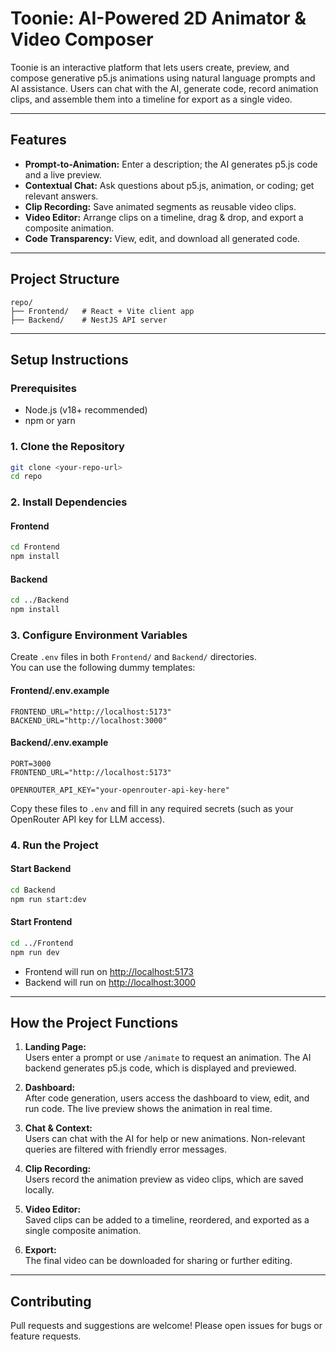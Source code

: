 # Toonie: AI-Powered 2D Animator & Video Composer

Toonie is an interactive platform that lets users create, preview, and compose generative p5.js animations using natural language prompts and AI assistance. Users can chat with the AI, generate code, record animation clips, and assemble them into a timeline for export as a single video.

---

## Features

- **Prompt-to-Animation:** Enter a description; the AI generates p5.js code and a live preview.
- **Contextual Chat:** Ask questions about p5.js, animation, or coding; get relevant answers.
- **Clip Recording:** Save animated segments as reusable video clips.
- **Video Editor:** Arrange clips on a timeline, drag & drop, and export a composite animation.
- **Code Transparency:** View, edit, and download all generated code.

---

## Project Structure

```
repo/
├── Frontend/   # React + Vite client app
├── Backend/    # NestJS API server
```

---

## Setup Instructions

### Prerequisites

- Node.js (v18+ recommended)
- npm or yarn

### 1. Clone the Repository

```sh
git clone <your-repo-url>
cd repo
```

### 2. Install Dependencies

#### Frontend

```sh
cd Frontend
npm install
```

#### Backend

```sh
cd ../Backend
npm install
```

### 3. Configure Environment Variables

Create `.env` files in both `Frontend/` and `Backend/` directories.  
You can use the following dummy templates:

#### Frontend/.env.example

```
FRONTEND_URL="http://localhost:5173"
BACKEND_URL="http://localhost:3000"
```

#### Backend/.env.example

```
PORT=3000
FRONTEND_URL="http://localhost:5173"

OPENROUTER_API_KEY="your-openrouter-api-key-here"
```

Copy these files to `.env` and fill in any required secrets (such as your OpenRouter API key for LLM access).

### 4. Run the Project

#### Start Backend

```sh
cd Backend
npm run start:dev
```

#### Start Frontend

```sh
cd ../Frontend
npm run dev
```

- Frontend will run on [http://localhost:5173](http://localhost:5173)
- Backend will run on [http://localhost:3000](http://localhost:3000)

---

## How the Project Functions

1. **Landing Page:**  
   Users enter a prompt or use `/animate` to request an animation. The AI backend generates p5.js code, which is displayed and previewed.

2. **Dashboard:**  
   After code generation, users access the dashboard to view, edit, and run code. The live preview shows the animation in real time.

3. **Chat & Context:**  
   Users can chat with the AI for help or new animations. Non-relevant queries are filtered with friendly error messages.

4. **Clip Recording:**  
   Users record the animation preview as video clips, which are saved locally.

5. **Video Editor:**  
   Saved clips can be added to a timeline, reordered, and exported as a single composite animation.

6. **Export:**  
   The final video can be downloaded for sharing or further editing.

---

## Contributing

Pull requests and suggestions are welcome! Please open issues for bugs or feature requests.
